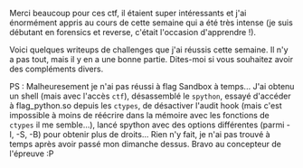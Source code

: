 Merci beaucoup pour ces ctf, il étaient super intéressants et j'ai énormément appris au cours de cette semaine qui a été très intense (je suis débutant en forensics et reverse, c'était l'occasion d'apprendre !).

Voici quelques writeups de challenges que j'ai réussis cette semaine. Il n'y a pas tout, mais il y en a une bonne partie. Dites-moi si vous souhaitez avoir des compléments divers.

PS : Malheuresement je n'ai pas réussi à flag Sandbox à temps... J'ai obtenu un shell (mais avec l'accès `ctf`), désassemblé le `spython`, essayé d'accéder à flag_python.so depuis les `ctypes`, de désactiver l'audit hook (mais c'est impossible à moins de réécrire dans la mémoire avec les fonctions de `ctypes` il me semble...), lancé spython avec des options différentes (parmi -I, -S, -B) pour obtenir plus de droits... Rien n'y fait, je n'ai pas trouvé à temps après avoir passé mon dimanche dessus. Bravo au concepteur de l'épreuve :P